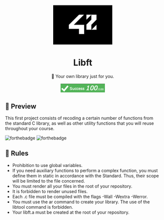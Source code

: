 # <!--libft-->
<div align="center">
  <img src="school_42_logo.jpeg" height="128px" alt="badge de 42" >
  <h1>Libft</h1>
  <p>🚀 Your own library just for you.</p>
  <img src="grade.png" alt="grade of the libft project">
<pr> 
</div>

## 👀 Preview
This first project consists of recoding a certain number of functions from the standard C library, as well as other utility functions that you will reuse throughout your course. 

![forthebadge](https://forthebadge.com/images/badges/made-with-c-sharp.svg)
![forthebadge](https://forthebadge.com/images/badges/check-it-out.svg)



## 👀 Rules

- Prohibition to use global variables.
- If you need auxiliary functions to perform a complex function, you must define them in static in accordance with the Standard. Thus, their scope will be limited to the file concerned.
- You must render all your files in the root of your repository.
- It is forbidden to render unused files.
- Each .c file must be compiled with the flags -Wall -Wextra -Werror.
- You must use the ar command to create your library. The use of the libtool command is forbidden.
- Your libft.a must be created at the root of your repository.

<!--badges : https://badge42.vercel.app-->
